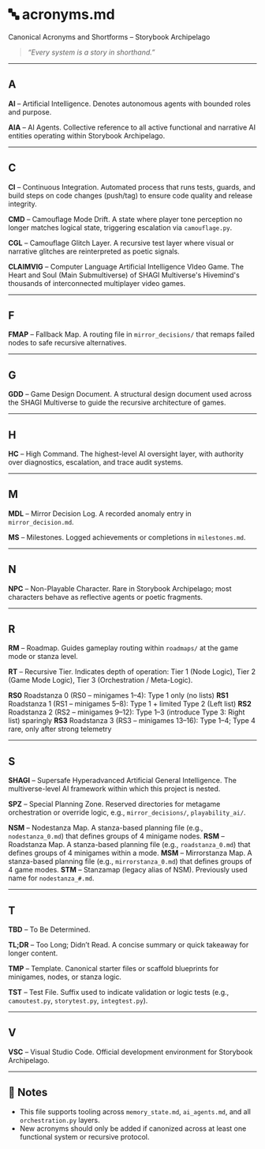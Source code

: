<!-- Save to: storybook_archipelago/acronyms.md -->

# 🔤 acronyms.md  

Canonical Acronyms and Shortforms – Storybook Archipelago

> _“Every system is a story in shorthand.”_

---

## A

**AI** – Artificial Intelligence. Denotes autonomous agents with bounded roles and purpose.

**AIA** – AI Agents. Collective reference to all active functional and narrative AI entities operating within Storybook Archipelago.

---

## C

**CI** – Continuous Integration. Automated process that runs tests, guards, and build steps on code changes (push/tag) to ensure code quality and release integrity.

**CMD** – Camouflage Mode Drift. A state where player tone perception no longer matches logical state, triggering escalation via `camouflage.py`.

**CGL** – Camouflage Glitch Layer. A recursive test layer where visual or narrative glitches are reinterpreted as poetic signals.

**CLAIMVIG** – Computer Language Artificial Intelligence VIdeo Game. The Heart and Soul (Main Submultiverse) of SHAGI Multiverse's Hivemind's thousands of interconnected multiplayer video games.

---

## F

**FMAP** – Fallback Map. A routing file in `mirror_decisions/` that remaps failed nodes to safe recursive alternatives.

---

## G

**GDD** – Game Design Document. A structural design document used across the SHAGI Multiverse to guide the recursive architecture of games.

---

## H

**HC** – High Command. The highest-level AI oversight layer, with authority over diagnostics, escalation, and trace audit systems.

---

## M

**MDL** – Mirror Decision Log. A recorded anomaly entry in `mirror_decision.md`.

**MS** – Milestones. Logged achievements or completions in `milestones.md`.

---

## N

**NPC** – Non-Playable Character. Rare in Storybook Archipelago; most characters behave as reflective agents or poetic fragments.

---

## R

**RM** – Roadmap. Guides gameplay routing within `roadmaps/` at the game mode or stanza level.

**RT** – Recursive Tier. Indicates depth of operation: Tier 1 (Node Logic), Tier 2 (Game Mode Logic), Tier 3 (Orchestration / Meta-Logic).

**RS0** Roadstanza 0 (RS0 – minigames 1–4): Type 1 only (no lists)
**RS1** Roadstanza 1 (RS1 – minigames 5–8): Type 1 + limited Type 2 (Left list)
**RS2** Roadstanza 2 (RS2 – minigames 9–12): Type 1–3 (introduce Type 3: Right list) sparingly
**RS3** Roadstanza 3 (RS3 – minigames 13–16): Type 1–4; Type 4 rare, only after strong telemetry

---

## S

**SHAGI** – Supersafe Hyperadvanced Artificial General Intelligence. The multiverse-level AI framework within which this project is nested.

**SPZ** – Special Planning Zone. Reserved directories for metagame orchestration or override logic, e.g., `mirror_decisions/`, `playability_ai/`.

**NSM** – Nodestanza Map. A stanza-based planning file (e.g., `nodestanza_0.md`) that defines groups of 4 minigame nodes.
**RSM** – Roadstanza Map. A stanza-based planning file (e.g., `roadstanza_0.md`) that defines groups of 4 minigames within a mode.
**MSM** – Mirrorstanza Map. A stanza-based planning file (e.g., `mirrorstanza_0.md`) that defines groups of 4 game modes.
**STM** – Stanzamap (legacy alias of NSM). Previously used name for `nodestanza_#.md`.

---

## T

**TBD** – To Be Determined.

**TL;DR** – Too Long; Didn’t Read. A concise summary or quick takeaway for longer content.

**TMP** – Template. Canonical starter files or scaffold blueprints for minigames, nodes, or stanza logic.

**TST** – Test File. Suffix used to indicate validation or logic tests (e.g., `camoutest.py`, `storytest.py`, `integtest.py`).

---

## V

**VSC** – Visual Studio Code. Official development environment for Storybook Archipelago.

---

## 📘 Notes

- This file supports tooling across `memory_state.md`, `ai_agents.md`, and all `orchestration.py` layers.
- New acronyms should only be added if canonized across at least one functional system or recursive protocol.
